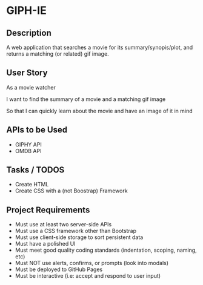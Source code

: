 # GIPH-IE

## Description
A web application that searches a movie for its summary/synopis/plot, and returns a matching (or related) gif image. 

## User Story


As a movie watcher

I want to find the summary of a movie and a matching gif image

So that I can quickly learn about the movie and have an image of it in mind

## APIs to be Used
- GIPHY API
- OMDB API 

## Tasks / TODOS
- Create HTML
- Create CSS with a (not Boostrap) Framework

## Project Requirements
- Must use at least two server-side APIs
- Must use a CSS framework other than Bootstrap
- Must use client-side storage to sort persistent data
- Must have a polished UI
- Must meet good quality coding standards (indentation, scoping, naming, etc)
- Must NOT use alerts, confirms, or prompts (look into modals)
- Must be deployed to GitHub Pages
- Must be interactive (i.e: accept and respond to user input)

